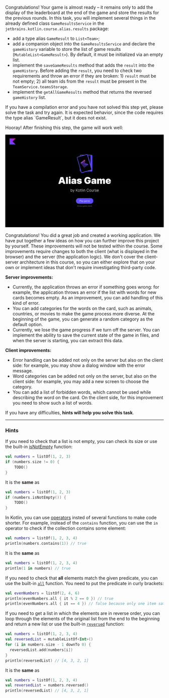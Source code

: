 Congratulations! Your game is almost ready – it remains only to add the display of the leaderboard at the end of the game
and store the results for the previous rounds.
In this task, you will implement several things in the already defined class `GameResultsService` in
the `jetbrains.kotlin.course.alias.results` package:

- add a type alias `GameResult` to `List<Team>`;
- add a companion object into the `GameResultsService`
  and declare the `gameHistory` variable to store the list of game results (`MutableList<GameResult>`).
  By default, it must be initialized via an empty list.
- implement the `saveGameResults` method that adds the `result` into the `gameHistory`.
  Before adding the `result`, you need to check two requirements and throw an error if they are broken: 1) `result` must
  be not empty; 2) all team ids from the `result` must be present in the `TeamService.teamsStorage`.
- implement the `getAllGameResults` method that returns the reversed `gameHistory` list.

<div class="hint" title="I press Check and see a compilation error">
  If you have a compilation error and you have not solved this step yet, please solve the task and try again. 
  It is expected behavior, since the code requires the type alias `GameResult`, but it does not exist.
</div>

Hooray! After finishing this step, the game will work well:

![The current state of the game](../../utils/src/main/resources/images/states/alias/state2.gif)

<div class="hint" title="Possible ways to extend the project">

Congratulations! You did a great job and created a working application. 
We have put together a few ideas on how you can further improve this project by yourself. 
These improvements will not be tested within the course. 
Some improvements require changes to both the client (what is displayed in the browser) 
and the server (the application logic). 
We don't cover the client-server architecture in this course, 
so you can either explore that on your own or implement ideas that don't require investigating third-party code.

**Server improvements:**

- Currently, the application throws an error if something goes wrong:
  for example, the application throws an error if the list with words for new cards becomes empty.
  As an improvement, you can add handling of this kind of error.
- You can add categories for the words on the card, such as animals, 
  countries, or movies to make the game process more diverse. 
  At the beginning of the game, you can generate a random category as the default option.
- Currently, we lose the game progress if we turn off the server.
  You can implement the ability to save the current state of the game in files,
  and when the server is starting, you can extract this data.

**Client improvements:**

- Error handling can be added not only on the server but also on the client side: 
  for example, you may show a dialog window with the error message.
- Word categories can be added not only on the server, but also on the client side:
  for example, you may add a new screen to choose the category.
- You can add a list of forbidden words, which cannot be used while describing the word on the card. 
  On the client side, for this improvement you need to show such a list of words.
</div>


If you have any difficulties, **hints will help you solve this task**.

----

### Hints

<div class="hint" title="The `isNotEmpty` built-in function">

If you need to check that a list is not empty, you can check its size or use the built-in [isNotEmpty](https://kotlinlang.org/api/latest/jvm/stdlib/kotlin.collections/is-not-empty.html) function:

  ```kotlin
  val numbers = listOf(1, 2, 3)
  if (numbers.size != 0) {
      TODO()
  }
  ```
It is the **same** as

  ```kotlin
  val numbers = listOf(1, 2, 3)
  if (numbers.isNotEmpty()) {
      TODO()
  }
  ```
</div>

<div class="hint" title="`contains` and `in`">

In Kotlin, you can use [operators](https://kotlinlang.org/docs/java-interop.html#operators) insted of several functions to make code shorter.
For example, instead of the `contains` function, you can use the `in` operator to check if the collection contains some element:

  ```kotlin
  val numbers = listOf(1, 2, 3, 4)
  println(numbers.contains(1)) // true
  ```
It is the **same** as
  ```kotlin
  val numbers = listOf(1, 2, 3, 4)
  println(1 in numbers) // true
  ```
</div>


<div class="hint" title="The `all` built-in function">

If you need to check that **all** elements match the given predicate, you can use the built-in [`all`](https://kotlinlang.org/api/latest/jvm/stdlib/kotlin.collections/all.html) function.
You need to put the predicate in curly brackets:

  ```kotlin
  val evenNumbers = listOf(2, 4, 6)
  println(evenNumbers.all { it % 2 == 0 }) // true
  println(evenNumbers.all { it == 4 }) // false because only one item satisfies the predicate
  ```
</div>

<div class="hint" title="The `reversed` built-in function">

If you need to get a list in which the elements are in reverse order,
you can loop through the elements of the original list from the end to the beginning and
return a new list or use the built-in [`reversed`](https://kotlinlang.org/api/latest/jvm/stdlib/kotlin.collections/reversed.html) function:

  ```kotlin
  val numbers = listOf(1, 2, 3, 4)
  val reversedList = mutableListOf<Int>()
  for (i in numbers.size - 1 downTo 0) {
    reversedList.add(numbers[i])
  }
  println(reversedList) // [4, 3, 2, 1]
  ```

It is the **same** as
  ```kotlin
  val numbers = listOf(1, 2, 3, 4)
  val reversedList = numbers.reversed()
  println(reversedList) // [4, 3, 2, 1]
  ```
</div>
